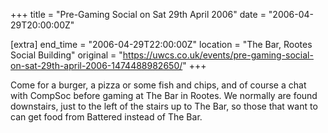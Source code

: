 +++
title = "Pre-Gaming Social on Sat 29th April 2006"
date = "2006-04-29T20:00:00Z"

[extra]
end_time = "2006-04-29T22:00:00Z"
location = "The Bar, Rootes Social Building"
original = "https://uwcs.co.uk/events/pre-gaming-social-on-sat-29th-april-2006-1474488982650/"
+++

Come for a burger, a pizza or some fish and chips, and of course a chat with CompSoc before gaming at The Bar in Rootes. We normally are found downstairs, just to the left of the stairs up to The Bar, so those that want to can get food from Battered instead of The Bar.

